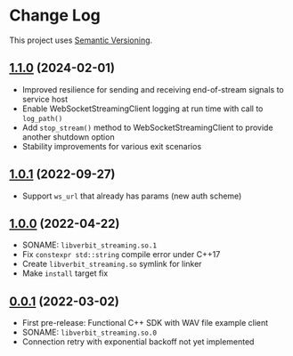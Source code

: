 # Change Log

This project uses [Semantic Versioning](http://semver.org/).

## [1.1.0](https://github.com/verbit-ai/verbit-streaming-cpp-sdk/releases/tag/v1.1.0) (2024-02-01)

- Improved resilience for sending and receiving end-of-stream signals to service host
- Enable WebSocketStreamingClient logging at run time with call to `log_path()`
- Add `stop_stream()` method to WebSocketStreamingClient to provide another shutdown option
- Stability improvements for various exit scenarios

## [1.0.1](https://github.com/verbit-ai/verbit-streaming-cpp-sdk/releases/tag/v1.0.1) (2022-09-27)

- Support `ws_url` that already has params (new auth scheme)

## [1.0.0](https://github.com/verbit-ai/verbit-streaming-cpp-sdk/releases/tag/v1.0.0) (2022-04-22)

- SONAME: `libverbit_streaming.so.1`
- Fix `constexpr std::string` compile error under C++17
- Create `libverbit_streaming.so` symlink for linker
- Make `install` target fix

## [0.0.1](https://github.com/verbit-ai/verbit-streaming-cpp-sdk/releases/tag/v0.0.1) (2022-03-02)

- First pre-release: Functional C++ SDK with WAV file example client
- SONAME: `libverbit_streaming.so.0`
- Connection retry with exponential backoff not yet implemented
